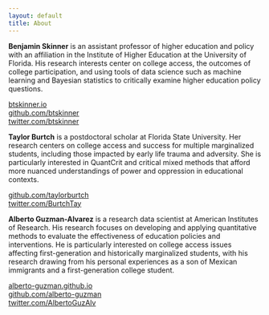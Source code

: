 ```yaml
---
layout: default
title: About
---
```


<!-- ![]({{ site.baseurl }}/assets/img/bs.jpg){:.centerpic} -->

**Benjamin Skinner** is an assistant professor of higher education and policy with
an affiliation in the Institute of Higher Education at the University of
Florida. His research interests center on college access, the outcomes of
college participation, and using tools of data science such as machine learning
and Bayesian statistics to critically examine higher education policy questions.

[<i class="fas fa-home fa-lg"></i> btskinner.io](https://www.btskinner.io)  
[<i class="fab fa-github fa-lg"></i> github.com/btskinner](https://github.com/btskinner)  
[<i class="fab fa-twitter fa-lg"></i> twitter.com/btskinner](https://twitter.com/btskinner)  

<!-- ![]({{ site.baseurl }}/assets/img/tb.jpg){:.centerpic} -->

**Taylor Burtch** is a postdoctoral scholar at Florida State University. Her
research centers on college access and success for multiple marginalized
students, including those impacted by early life trauma and adversity. She is
particularly interested in QuantCrit and critical mixed methods that afford more
nuanced understandings of power and oppression in educational contexts.

[<i class="fab fa-github fa-lg"></i> github.com/taylorburtch](https://github.com/taylorburtch)  
[<i class="fab fa-twitter fa-lg"></i> twitter.com/BurtchTay](https://twitter.com/BurtchTay)  

<!-- ![]({{ site.baseurl }}/assets/img/aga.jpeg){:.centerpic} -->

**Alberto Guzman-Alvarez** is a research data scientist at American Institutes of
Research. His research focuses on developing and applying quantitative methods
to evaluate the effectiveness of education policies and interventions. He is
particularly interested on college access issues affecting first-generation and
historically marginalized students, with his research drawing from his personal
experiences as a son of Mexican immigrants and a first-generation college
student.

[<i class="fas fa-home fa-lg"></i> alberto-guzman.github.io](https://alberto-guzman.github.io)  
[<i class="fab fa-github fa-lg"></i> github.com/alberto-guzman](https://github.com/alberto-guzman)  
[<i class="fab fa-twitter fa-lg"></i> twitter.com/AlbertoGuzAlv](https://twitter.com/AlbertoGuzAlv)  

  
